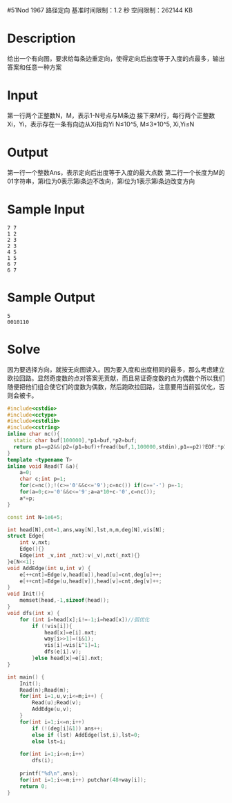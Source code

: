 #51Nod 1967 路径定向
基准时间限制：1.2 秒 空间限制：262144 KB
# Description
给出一个有向图，要求给每条边重定向，使得定向后出度等于入度的点最多，输出答案和任意一种方案
# Input
第一行两个正整数N，M，表示1-N号点与M条边
接下来M行，每行两个正整数Xi，Yi，表示存在一条有向边从Xi指向Yi
N≤10^5,   M≤3*10^5,   Xi,Yi≤N
# Output
第一行一个整数Ans，表示定向后出度等于入度的最大点数
第二行一个长度为M的01字符串，第i位为0表示第i条边不改向，第i位为1表示第i条边改变方向
# Sample Input
```
7 7
1 2
2 3
2 3
4 5
1 5
6 7
6 7
```
# Sample Output
```
5
0010110
```
# Solve
因为要选择方向，就按无向图读入。因为要入度和出度相同的最多，那么考虑建立欧拉回路。显然奇度数的点对答案无贡献，而且易证奇度数的点为偶数个所以我们随便把他们组合使它们的度数为偶数，然后跑欧拉回路，注意要用当前弧优化，否则会被卡。
```cpp
#include<cstdio>
#include<cctype>
#include<cstdlib>
#include<cstring>
inline char nc(){
  static char buf[100000],*p1=buf,*p2=buf;
  return p1==p2&&(p2=(p1=buf)+fread(buf,1,100000,stdin),p1==p2)?EOF:*p1++;
} 
template <typename T>
inline void Read(T &a){
	a=0;
    char c;int p=1;
    for(c=nc();!(c>='0'&&c<='9');c=nc()) if(c=='-') p=-1;
    for(a=0;c>='0'&&c<='9';a=a*10+c-'0',c=nc()); 
    a*=p;
}

const int N=1e6+5;

int head[N],cnt=1,ans,way[N],lst,n,m,deg[N],vis[N];
struct Edge{
	int v,nxt;
	Edge(){}
	Edge(int _v,int _nxt):v(_v),nxt(_nxt){}
}e[N<<1];
void AddEdge(int u,int v) {
	e[++cnt]=Edge(v,head[u]),head[u]=cnt,deg[u]++;
	e[++cnt]=Edge(u,head[v]),head[v]=cnt,deg[v]++;
}
void Init(){
    memset(head,-1,sizeof(head));
}
void dfs(int x) {
	for (int i=head[x];i!=-1;i=head[x])//弧优化 
		if (!vis[i]){
		    head[x]=e[i].nxt;
			way[i>>1]=(i&1);
			vis[i]=vis[i^1]=1;
			dfs(e[i].v);
		}else head[x]=e[i].nxt;
}

int main() {
    Init();
	Read(n);Read(m);
	for(int i=1,u,v;i<=m;i++) {
		Read(u);Read(v);
		AddEdge(u,v);
	}
	for(int i=1;i<=n;i++)
		if (!(deg[i]&1)) ans++;
		else if (lst) AddEdge(lst,i),lst=0;
		else lst=i;
	
	for(int i=1;i<=n;i++)
		dfs(i);
	
	printf("%d\n",ans);
	for(int i=1;i<=m;i++) putchar(48+way[i]);
	return 0;
}
```